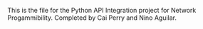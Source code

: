 This is the file for the Python API Integration project for Network Progammibility. Completed by Cai Perry and Nino Aguilar.
